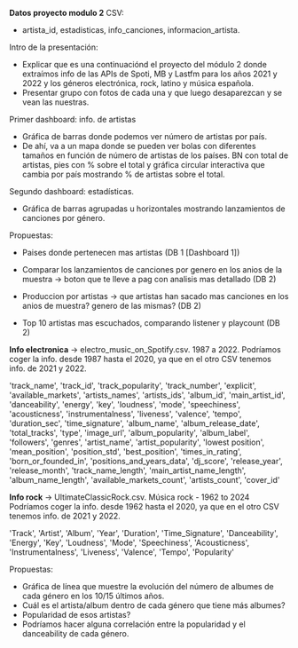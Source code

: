 **Datos proyecto modulo 2**
CSV:

- artista_id, estadisticas, info_canciones, informacion_artista.

Intro de la presentación:
- Explicar que es una continuaciónd el proyecto del módulo 2 donde extraímos info de las APIs de Spoti, MB y Lastfm para los años 2021 y 2022 y los géneros electrónica, rock, latino y música española.
- Presentar grupo con fotos de cada una y que luego desaparezcan y se vean las nuestras.

Primer dashboard: info. de artistas
- Gráfica de barras donde podemos ver número de artistas por país.
- De ahí, va a un mapa donde se pueden ver bolas con diferentes tamaños en función de número de artistas de los países. BN con total de artistas, pies con % sobre el total y gráfica circular interactiva que cambia por país mostrando % de artistas sobre el total. 

Segundo dashboard: estadísticas.
- Gráfica de barras agrupadas u horizontales mostrando lanzamientos de canciones por género.



Propuestas:

- Paises donde pertenecen mas artistas (DB 1 [Dashboard 1])

- Comparar los lanzamientos de canciones por genero en los anios de la muestra -> boton que te lleve a pag con analisis mas detallado (DB 2)

- Produccion por artistas -> que artistas han sacado mas canciones en los anios de muestra? genero de las mismas? (DB 2)

- Top 10 artistas mas escuchados, comparando listener y playcount (DB 2)

**Info electronica** -> electro_music_on_Spotify.csv. 1987 a 2022.
Podríamos coger la info. desde 1987 hasta el 2020, ya que en el otro CSV tenemos info. de 2021 y 2022.

'track_name', 'track_id', 'track_popularity', 'track_number',
       'explicit', 'available_markets', 'artists_names', 'artists_ids',
       'album_id', 'main_artist_id', 'danceability', 'energy', 'key',
       'loudness', 'mode', 'speechiness', 'acousticness', 'instrumentalness',
       'liveness', 'valence', 'tempo', 'duration_sec', 'time_signature',
       'album_name', 'album_release_date', 'total_tracks', 'type', 'image_url',
       'album_popularity', 'album_label', 'followers', 'genres', 'artist_name',
       'artist_popularity', 'lowest position', 'mean_position', 'position_std',
       'best_position', 'times_in_rating', 'born_or_founded_in',
       'positions_and_years_data', 'dj_score', 'release_year', 'release_month',
       'track_name_length', 'main_artist_name_length', 'album_name_length',
       'available_markets_count', 'artists_count', 'cover_id'

**Info rock** -> UltimateClassicRock.csv. Música rock - 1962 to 2024
Podríamos coger la info. desde 1962 hasta el 2020, ya que en el otro CSV tenemos info. de 2021 y 2022.

'Track', 'Artist', 'Album', 'Year', 'Duration', 'Time_Signature',
       'Danceability', 'Energy', 'Key', 'Loudness', 'Mode', 'Speechiness',
       'Acousticness', 'Instrumentalness', 'Liveness', 'Valence', 'Tempo',
       'Popularity'

Propuestas:
- Gráfica de línea que muestre la evolución del número de albumes de cada género en los 10/15 últimos años.
- Cuál es el artista/album dentro de cada género que tiene más albumes?
- Popularidad de esos artistas?
- Podríamos hacer alguna correlación entre la popularidad y el danceability de cada género.

